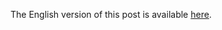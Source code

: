 The English version of this post is available [here](https://www.coindesk.com/pboc-official-calls-for-wider-ban-on-chinese-crypto-trading-report/).
